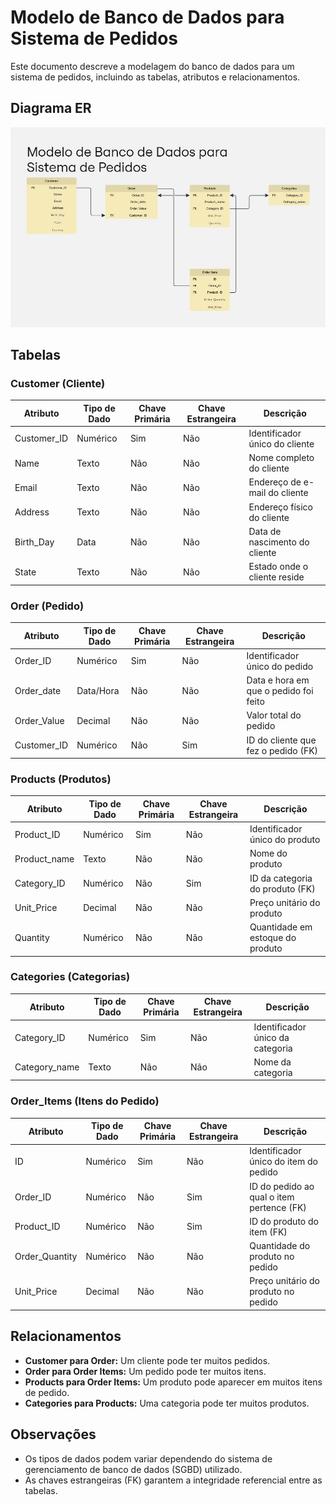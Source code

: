 # Modelo de Banco de Dados para Sistema de Pedidos

Este documento descreve a modelagem do banco de dados para um sistema de pedidos, incluindo as tabelas, atributos e relacionamentos.

## Diagrama ER

![Diagrama ER](/img/diagramaER.jpg)

## Tabelas

### Customer (Cliente)

| Atributo       | Tipo de Dado | Chave Primária | Chave Estrangeira | Descrição                                  |
|----------------|--------------|----------------|-------------------|--------------------------------------------|
| Customer_ID    | Numérico     | Sim            | Não               | Identificador único do cliente             |
| Name           | Texto        | Não            | Não               | Nome completo do cliente                   |
| Email          | Texto        | Não            | Não               | Endereço de e-mail do cliente              |
| Address        | Texto        | Não            | Não               | Endereço físico do cliente                  |
| Birth_Day      | Data         | Não            | Não               | Data de nascimento do cliente              |
| State          | Texto        | Não            | Não               | Estado onde o cliente reside                |

### Order (Pedido)

| Atributo       | Tipo de Dado | Chave Primária | Chave Estrangeira | Descrição                                  |
|----------------|--------------|----------------|-------------------|--------------------------------------------|
| Order_ID       | Numérico     | Sim            | Não               | Identificador único do pedido              |
| Order_date     | Data/Hora    | Não            | Não               | Data e hora em que o pedido foi feito      |
| Order_Value    | Decimal      | Não            | Não               | Valor total do pedido                      |
| Customer_ID    | Numérico     | Não            | Sim               | ID do cliente que fez o pedido (FK)        |

### Products (Produtos)

| Atributo       | Tipo de Dado | Chave Primária | Chave Estrangeira | Descrição                                  |
|----------------|--------------|----------------|-------------------|--------------------------------------------|
| Product_ID     | Numérico     | Sim            | Não               | Identificador único do produto             |
| Product_name   | Texto        | Não            | Não               | Nome do produto                            |
| Category_ID    | Numérico     | Não            | Sim               | ID da categoria do produto (FK)           |
| Unit_Price          | Decimal      | Não            | Não               | Preço unitário do produto                  |
| Quantity       | Numérico     | Não            | Não               | Quantidade em estoque do produto           |

### Categories (Categorias)

| Atributo       | Tipo de Dado | Chave Primária | Chave Estrangeira | Descrição                                  |
|----------------|--------------|----------------|-------------------|--------------------------------------------|
| Category_ID    | Numérico     | Sim            | Não               | Identificador único da categoria           |
| Category_name  | Texto        | Não            | Não               | Nome da categoria                          |

### Order_Items (Itens do Pedido)

| Atributo       | Tipo de Dado | Chave Primária | Chave Estrangeira | Descrição                                  |
|----------------|--------------|----------------|-------------------|--------------------------------------------|
| ID             | Numérico     | Sim            | Não               | Identificador único do item do pedido      |
| Order_ID       | Numérico     | Não            | Sim               | ID do pedido ao qual o item pertence (FK)  |
| Product_ID     | Numérico     | Não            | Sim               | ID do produto do item (FK)                |
| Order_Quantity | Numérico     | Não            | Não               | Quantidade do produto no pedido            |
| Unit_Price     | Decimal      | Não            | Não               | Preço unitário do produto no pedido        |

## Relacionamentos

* **Customer para Order:** Um cliente pode ter muitos pedidos.
* **Order para Order Items:** Um pedido pode ter muitos itens.
* **Products para Order Items:** Um produto pode aparecer em muitos itens de pedido.
* **Categories para Products:** Uma categoria pode ter muitos produtos.

## Observações

* Os tipos de dados podem variar dependendo do sistema de gerenciamento de banco de dados (SGBD) utilizado.
* As chaves estrangeiras (FK) garantem a integridade referencial entre as tabelas.
